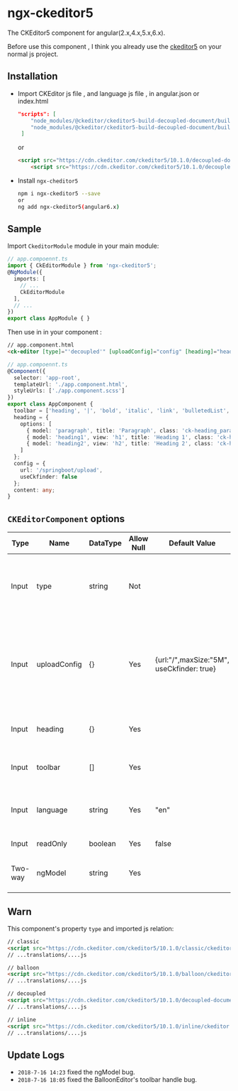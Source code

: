 # ngx-ckeditor5

The CKEditor5 component for angular(2.x,4.x,5.x,6.x).

Before use this component , I think you already use the [ckeditor5](https://ckeditor.com/ckeditor-5/) on your normal js project.

 ## Installation 

- Import CKEditor js file , and language js file , in angular.json or index.html

  ```json
  "scripts": [
      "node_modules/@ckeditor/ckeditor5-build-decoupled-document/build/ckeditor.js",
      "node_modules/@ckeditor/ckeditor5-build-decoupled-document/build/translations/zh-cn.js"
   ]
  ```

  or

  ```html
  <script src="https://cdn.ckeditor.com/ckeditor5/10.1.0/decoupled-document/ckeditor.js"></script>
      <script src="https://cdn.ckeditor.com/ckeditor5/10.1.0/decoupled-document/translations/zh-cn.js"></script>
  ```

- Install `ngx-cheditor5`

  ```bash
  npm i ngx-ckeditor5 --save 
  or
  ng add ngx-ckeditor5(angular6.x)
  ```

## Sample

Import `CkeditorModule` module in your main module:

```typescript
// app.compoennt.ts
import { CkEditorModule } from 'ngx-ckeditor5';
@NgModule({
  imports: [
    // ...
    CkEditorModule
  ],
  // ...
})
export class AppModule { }

```

Then use in in your component :

```html
// app.component.html
<ck-editor [type]="'decoupled'" [uploadConfig]="config" [heading]="heading" [toolbar]="toolbar" [language]="'zh-cn'" [readOnly]="false" [(ngModel)]="content"></ck-editor>
```

```typescript
// app.compoennt.ts
@Component({
  selector: 'app-root',
  templateUrl: './app.component.html',
  styleUrls: ['./app.component.scss']
})
export class AppComponent {
  toolbar = ['heading', '|', 'bold', 'italic', 'link', 'bulletedList', 'numberedList', 'blockQuote'];
  heading = {
    options: [
      { model: 'paragraph', title: 'Paragraph', class: 'ck-heading_paragraph' },
      { model: 'heading1', view: 'h1', title: 'Heading 1', class: 'ck-heading_heading1' },
      { model: 'heading2', view: 'h2', title: 'Heading 2', class: 'ck-heading_heading2' }
    ]
  };
  config = {
    url: '/springboot/upload',
    useCkfinder: false
  };
  content: any;
}

```

## `CKEditorComponent` options

| Type    | Name         | DataType | Allow Null | Default Value                             | Description                                                  |
| ------- | ------------ | -------- | ---------- | ----------------------------------------- | ------------------------------------------------------------ |
| Input   | type         | string   | Not        |                                           | Set the ckeditor type[classic, balloon, decoupled, inline],depend on your imported ckeditor's js file. |
| Input   | uploadConfig | {}       | Yes        | {url:"/",maxSize:"5M", useCkfinder: true} | Default UploadAdapter is CKFinder,but maxSize is invalid,set the useCKFinder to false,use another implementation ,and maxSize is available. |
| Input   | heading      | {}       | Yes        |                                           | if is unset, then default the ckeditor's heading.            |
| Input   | toolbar      | []       | Yes        |                                           | if is unset then default the ckeditor's toolbar.             |
| Input   | language     | string   | Yes        | "en"                                      | toolbar's language,depend on your ckeditor's language js file. |
| Input   | readOnly     | boolean  | Yes        | false                                     | Enable / disable editable.                                   |
| Two-way | ngModel      | string   | Yes        |                                           | Two-way binding the ckeditor's content.                      |

## Warn

This component's property `type` and imported js relation:

```html
// classic
<script src="https://cdn.ckeditor.com/ckeditor5/10.1.0/classic/ckeditor.js"></script>
// ...translations/....js

// balloon
<script src="https://cdn.ckeditor.com/ckeditor5/10.1.0/balloon/ckeditor.js"></script>
// ...translations/....js

// decoupled
<script src="https://cdn.ckeditor.com/ckeditor5/10.1.0/decoupled-document/ckeditor.js"></script>
// ...translations/....js

// inline
<script src="https://cdn.ckeditor.com/ckeditor5/10.1.0/inline/ckeditor.js"></script>
// ...translations/....js
```

## Update Logs

- `2018-7-16 14:23` fixed the ngModel bug.
- `2018-7-16 18:05` fixed the BalloonEditor's toolbar handle bug.

